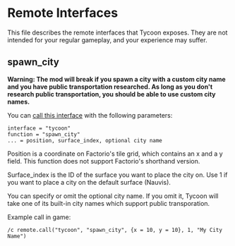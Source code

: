 # Remote Interfaces

This file describes the remote interfaces that Tycoon exposes. They are not intended for your regular gameplay, and your experience may suffer.

## spawn_city

**Warning: The mod will break if you spawn a city with a custom city name and you have public transportation researched. As long as you don't research public transportation, you should be able to use custom city names.**

You can [call this interface](https://lua-api.factorio.com/latest/classes/LuaRemote.html#call) with the following parameters:

```
interface = "tycoon"
function = "spawn_city"
... = position, surface_index, optional city name
```

Position is a coordinate on Factorio's tile grid, which contains an x and a y field. This function does not support Factorio's shorthand version.

Surface_index is the ID of the surface you want to place the city on. Use 1 if you want to place a city on the default surface (Nauvis).

You can specify or omit the optional city name. If you omit it, Tycoon will take one of its built-in city names which support public transporation.

Example call in game:

```
/c remote.call("tycoon", "spawn_city", {x = 10, y = 10}, 1, "My City Name")
```